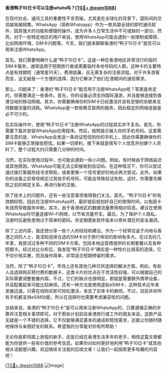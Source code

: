 **香港鸭子10日卡可以注册whats吗？[[TG💪+ @esim1088](https://t.me/s/esim1088)]**

在现代社会，通讯工具的重要性不言而喻，尤其是在全球化的背景下，国际间的交流越来越频繁。WhatsApp（简称Whatsapp）作为一款风靡全球的即时通讯软件，因其强大的功能和便捷的操作，成为许多人日常生活中不可或缺的一部分。然而，对于一些特定地区的用户来说，使用WhatsApp可能会遇到一些限制或障碍，比如网络环境、SIM卡问题等。今天，我们就来聊聊香港的“鸭子10日卡”是否可以用来注册WhatsApp。

首先，我们需要明确什么是“鸭子10日卡”。这是一种在香港地区非常流行的临时SIM卡服务，通常适用于短期旅行者或需要临时本地号码的人群。这种卡的主要特点是有效期短（通常是10天），费用低廉，且无需复杂的注册流程。对于许多游客而言，这无疑是一个方便的选择，因为它解决了他们在港期间的通信需求。

那么，问题来了：香港的“鸭子10日卡”能否用于注册WhatsApp呢？答案是肯定的，但需要满足一些条件。首先，你的设备必须支持国际漫游，并且能够连接到香港当地的移动网络。其次，你需要确保你的SIM卡已经激活并且有足够的余额来支持数据流量的消耗。WhatsApp是一款依赖互联网的服务，因此稳定的网络连接是必不可少的。

在实际操作中，使用“鸭子10日卡”注册WhatsApp的过程其实并不复杂。首先，你需要下载并安装WhatsApp应用程序。然后，按照提示输入你的手机号码。这里需要注意的是，WhatsApp会发送一条验证短信到你的手机上，因此你需要确保你的SIM卡能够正常接收短信。如果一切顺利，接下来就是填写个人信息并创建个人资料了。整个过程大约只需要几分钟的时间。

当然，在实际使用过程中，也可能会遇到一些小问题。例如，有时候由于网络延迟或其他原因，WhatsApp可能无法立即接收到验证码。在这种情况下，你可以尝试通过拨打客服热线寻求帮助，或者更换一个信号更好的地点再次尝试。此外，如果你的设备之前曾经绑定过其他手机号码，可能会导致验证失败。这时，你需要先解除之前的绑定关系，再进行新的注册。

除了技术上的问题外，还有一些注意事项值得我们关注。首先，“鸭子10日卡”的有效期较短，因此在注册WhatsApp时，最好提前规划好自己的使用时间，以免因卡失效而导致服务中断。其次，由于香港地区的数据流量费用相对较高，建议在使用WhatsApp时尽量连接Wi-Fi网络，以节省流量开支。最后，为了保护个人隐私，注册时应避免使用过于简单的密码，并定期更新软件版本以修补潜在的安全漏洞。

除了上述内容，我还想分享一些个人的经验和建议。作为一个经常往返于内地与香港之间的人士，我深知选择合适的SIM卡对于旅行体验的影响有多大。在过去的几年里，我尝试过多种不同的SIM卡方案，包括本地运营商提供的长期套餐以及各种短期卡。经过对比分析后，我发现“鸭子10日卡”确实是一种性价比很高的选择。它不仅价格实惠，而且操作简单，非常适合短期停留的需求。

当然，除了“鸭子10日卡”，市场上还有其他几种可供选择的解决方案。例如，有些人会选择购买预付费的数据卡，这类卡片的优点在于灵活性较强，可以根据自己的实际需要调整套餐内容。不过，它们的缺点也很明显，那就是需要额外携带设备，并且配置起来可能比较麻烦。还有一种方法是使用虚拟eSIM卡，这种技术近年来发展迅速，只需在线购买即可轻松激活，省去了实体卡的麻烦。不过，目前并非所有手机都支持eSIM功能，所以在选择时也需要考虑兼容性的问题。

总结来说，香港的“鸭子10日卡”是可以用来注册WhatsApp的，只要遵循正确的步骤并注意相关事项即可。对于那些计划前往香港旅行或工作的朋友来说，这款产品无疑是一个不错的选择。它不仅能够满足基本的通话和短信需求，还能让你随时随地保持与亲朋好友的联系。希望我的分享能对你有所帮助！

无论你是即将踏上旅程的新手，还是已经在香港生活多年的老手，相信这篇文章都能为你提供一些有价值的参考信息。如果你对如何更好地利用“鸭子10日卡”或其他相关话题感兴趣，欢迎继续关注我的后续文章！让我们一起探索更多有趣的内容吧！

[[TG💪+ @esim1088](https://t.me/s/esim1088) ![Image](https://i.postimg.cc/4NQfJmqS/Snipaste-2025-05-13-00-14-12.png)]